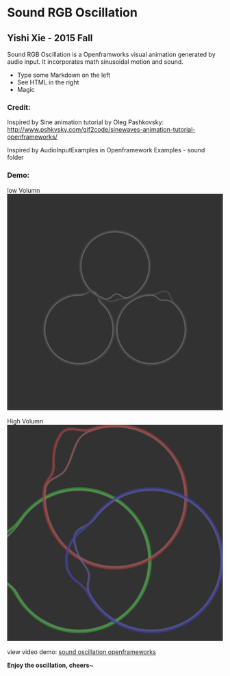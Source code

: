 # Sound RGB Oscillation
## Yishi Xie - 2015 Fall

Sound RGB Oscillation is a Openframworks visual animation generated by audio input. It incorporates math sinusoidal motion and sound.

  - Type some Markdown on the left
  - See HTML in the right
  - Magic


### Credit:

Inspired by Sine animation tutorial by Oleg Pashkovsky:
http://www.pshkvsky.com/gif2code/sinewaves-animation-tutorial-openframeworks/

Inspired by AudioInputExamples in Openframework Examples - sound folder

### Demo:
low Volumn
![ScreenShot](https://raw.githubusercontent.com/huynj316/CCLab-Homework/master/YishiXie/project3soundOscilation/docu/low.png) 

High Volumn
![ScreenShot](https://raw.githubusercontent.com/huynj316/CCLab-Homework/master/YishiXie/project3soundOscilation/docu/high.png) 

view video demo:
[sound oscillation openframeworks](https://youtu.be/4y3XzQgeRcg)


**Enjoy the oscillation, cheers~**
